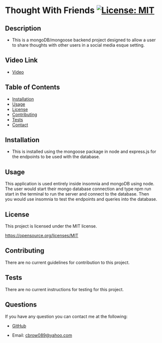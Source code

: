 
  # Thought With Friends [![License: MIT](https://img.shields.io/badge/License-MIT-yellow.svg)](https://opensource.org/licenses/MIT)
    
  ## Description
  * This is a mongoDB/mongoose backend project designed to allow a user to share thoughts with other users in a social media esque setting.

  ## Video Link

  - [Video](https://drive.google.com/file/d/1A0gjy9cWj9f3rFlohF7H9npm3p05qfXT/view)

    
  ## Table of Contents
  - [Installation](#installation)
  - [Usage](#usage)
  - [License](#license)
  - [Contributing](#contributing)
  - [Tests](#tests)
  - [Contact](#questions)
    
  ## Installation
  * This is installed using the mongoose package in node and express.js for the endpoints to be used with the database.
    
  ## Usage
  This application is used entirely inside insomnia and mongoDB using node.  The user would start their mongo database connection and type npm run start in the terminal to run the server and connect to the database.   Then you would use insomnia to test the endpoints and queries into the database.
    
  
  ## License

  This project is licensed under the MIT license.
  
  https://opensource.org/licenses/MIT

  ## Contributing
  There are no current guidelines for contribution to this project.
    
  ## Tests
  There are no current instructions for testing for this project.
    
  ## Questions
  If you have any question you can contact me at the following:
    
  - [GitHub](https://github.com/cbrow089)
    
  - Email: cbrow089@yahoo.com
    